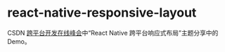# react-native-responsive-layout
CSDN [跨平台开发在线峰会](http://edu.csdn.net/huiyiCourse/detail/268)中“React Native 跨平台响应式布局”主题分享中的 Demo。
